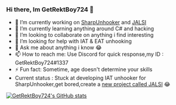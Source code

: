 ### Hi there, Im GetRektBoy724 👋

- 🔭 I’m currently working on [SharpUnhooker](https://github.com/GetRektBoy724/SharpUnhooker) and [JALSI](https://github.com/GetRektBoy724/JALSI)
- 🌱 I’m currently learning anything around C# and hacking
- 👯 I’m looking to collaborate on anything i find interesting
- 🤔 I’m looking for help with IAT & EAT unhooking
- 💬 Ask me about anything i know 😂
- 📫 How to reach me: Use Discord for quick response,my ID : GetRektBoy724#1337
- ⚡ Fun fact: Sometime, age doesn't determine your skills
- Current status : Stuck at developing IAT unhooker for SharpUnhooker,get bored,create a [new project called JALSI](https://github.com/GetRektBoy724/JALSI) 😂

[![GetRektBoy724's GitHub stats](https://github-readme-stats.vercel.app/api?username=GetRektBoy724&theme=tokyonight)](https://github.com/anuraghazra/github-readme-stats)
